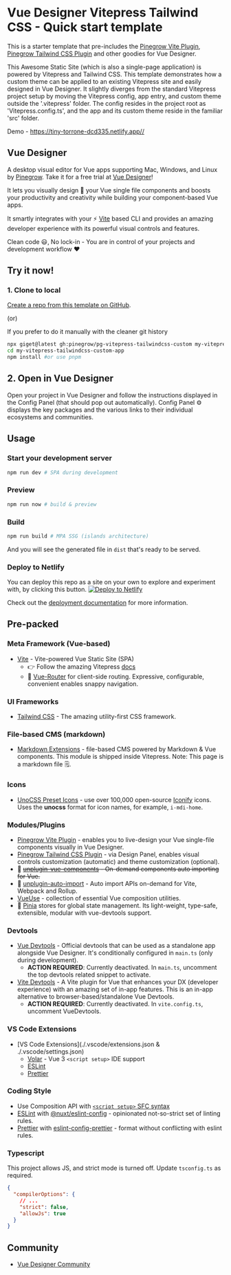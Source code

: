 # Vue Designer Vitepress Tailwind CSS - Quick start template

This is a starter template that pre-includes the [Pinegrow Vite Plugin](https://www.npmjs.com/package/@pinegrow/vitepress-module), [Pinegrow Tailwind CSS Plugin](https://www.npmjs.com/package/@pinegrow/tailwindcss-plugin) and other goodies for Vue Designer.

This Awesome Static Site (which is also a single-page application) is powered by Vitepress and Tailwind CSS. This template demonstrates how a custom theme can be applied to an existing Vitepress site and easily designed in Vue Designer. It slightly diverges from the standard Vitepress project setup by moving the Vitepress config, app entry, and custom theme outside the '.vitepress' folder. The config resides in the project root as 'Vitepress.config.ts', and the app and its custom theme reside in the familiar 'src' folder.

Demo - https://tiny-torrone-dcd335.netlify.app//

## Vue Designer

A desktop visual editor for Vue apps supporting Mac, Windows, and Linux by [Pinegrow](https://pinegrow.com/). Take it for a free trial at [Vue Designer](https://vuedesigner.com)!

It lets you visually design 🎨 your Vue single file components and boosts your productivity and creativity while building your component-based Vue apps.

It smartly integrates with your ⚡️ [Vite](https://vitejs.dev/) based CLI and provides an amazing developer experience with its powerful visual controls and features.

Clean code 😃, No lock-in - You are in control of your projects and development workflow ❤️

## Try it now!

### 1. Clone to local

[Create a repo from this template on GitHub](https://github.com/pinegrow/pg-vitepress-tailwindcss-custom/generate).

(or)

If you prefer to do it manually with the cleaner git history

```bash
npx giget@latest gh:pinegrow/pg-vitepress-tailwindcss-custom my-vitepress-tailwindcss-custom-app #project-name
cd my-vitepress-tailwindcss-custom-app
npm install #or use pnpm
```

## 2. Open in Vue Designer

Open your project in Vue Designer and follow the instructions displayed in the Config Panel (that should pop out automatically). Config Panel ⚙️ displays the key packages and the various links to their individual ecosystems and communities.

## Usage

### Start your development server

```bash
npm run dev # SPA during development
```

### Preview

```bash
npm run now # build & preview
```

### Build

```bash
npm run build # MPA SSG (islands architecture)
```

And you will see the generated file in `dist` that's ready to be served.

### Deploy to Netlify

You can deploy this repo as a site on your own to explore and experiment with, by clicking this button.
[![Deploy to Netlify](https://www.netlify.com/img/deploy/button.svg)](https://app.netlify.com/start/deploy?repository=https://github.com/Pinegrow/pg-vitepress-tailwindcss-custom)

Check out the [deployment documentation](https://vitepress.pages.dev/guide/deployment) for more information.

## Pre-packed

### Meta Framework (Vue-based)

- [Vite](https://vitejs.dev/) - Vite-powered Vue Static Site (SPA)
  - 👉 Follow the amazing Vitepress [docs](https://vitepress.pages.dev/)
  - 🚦 [Vue-Router](https://vuejs.org/guide/introduction.html) for client-side routing. Expressive, configurable, convenient enables snappy navigation.

### UI Frameworks

- [Tailwind CSS](https://tailwindcss.com/docs/guides/vite#vue) - The amazing utility-first CSS framework.

### File-based CMS (markdown)

- [Markdown Extensions](https://vitepress.dev/guide/markdown) - file-based CMS powered by Markdown & Vue components. This module is shipped inside Vitepress. Note: This page is a markdown file 🗒.

### Icons

- [UnoCSS Preset Icons](https://github.com/unocss/unocss/tree/main/packages/preset-icons/) - use over 100,000 open-source [Iconify](https://iconify.design/) icons. Uses the **unocss** format for icon names, for example, `i-mdi-home`.

### Modules/Plugins

- [Pinegrow Vite Plugin](https://www.npmjs.com/package/@pinegrow/vitepress-module) - enables you to live-design your Vue single-file components visually in Vue Designer.
- [Pinegrow Tailwind CSS Plugin](https://www.npmjs.com/package/@pinegrow/tailwindcss-plugin) - via Design Panel, enables visual controls customization (automatic) and theme customization (optional).
- 📲 ~~[unplugin-vue-components](https://github.com/antfu/unplugin-vue-components) - On-demand components auto importing for Vue.~~
- 📲 [unplugin-auto-import](https://github.com/antfu/unplugin-auto-import) - Auto import APIs on-demand for Vite, Webpack and Rollup.
- [VueUse](https://vueuse.org/) - collection of essential Vue composition utilities.
- 🍍 [Pinia](https://pinia.vuejs.org/) stores for global state management. Its light-weight, type-safe, extensible, modular with vue-devtools support.

### Devtools

- [Vue Devtools](https://devtools.vuejs.org/guide/installation.html#standalone) - Official devtools that can be used as a standalone app alongside Vue Designer. It's conditionally configured in `main.ts` (only during development).
  - **ACTION REQUIRED**: Currently deactivated. In `main.ts`, uncomment the top devtools related snippet to activate.
- [Vite Devtools](https://github.com/webfansplz/vite-plugin-vue-devtools) - A Vite plugin for Vue that enhances your DX (developer experience) with an amazing set of in-app features. This is an in-app alternative to browser-based/standalone Vue Devtools.
  - **ACTION REQUIRED**: Currently deactivated. In `vite.config.ts`, uncomment VueDevtools.

### VS Code Extensions

- [VS Code Extensions](./.vscode/extensions.json & ./.vscode/settings.json)
  - [Volar](https://marketplace.visualstudio.com/items?itemName=Vue.volar) - Vue 3 `<script setup>` IDE support
  - [ESLint](https://marketplace.visualstudio.com/items?itemName=dbaeumer.vscode-eslint)
  - [Prettier](https://marketplace.visualstudio.com/items?itemName=esbenp.prettier-vscode)

### Coding Style

- Use Composition API with [`<script setup>` SFC syntax](https://vuejs.org/guide/scaling-up/sfc.html)
- [ESLint](https://eslint.org) with [@nuxt/eslint-config](https://github.com/nuxt/eslint-config) - opinionated not-so-strict set of linting rules.
- [Prettier](https://prettier.io) with [eslint-config-prettier](https://github.com/prettier/eslint-config-prettier) - format without conflicting with eslint rules.

### Typescript

This project allows JS, and strict mode is turned off. Update `tsconfig.ts` as required.

```json
{
  "compilerOptions": {
    // ...
    "strict": false,
    "allowJs": true
  }
}
```

## Community

- [Vue Designer Community](https://forum.pinegrow.com/c/vue-designer)
